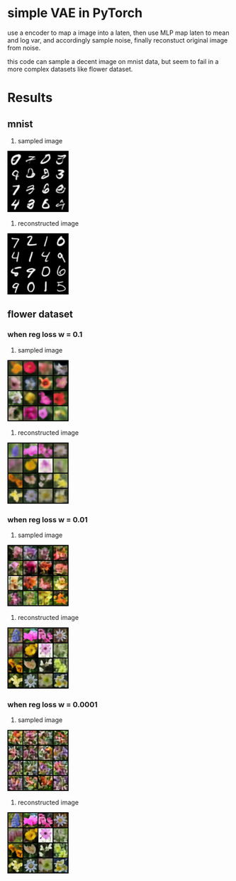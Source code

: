 # simple VAE in PyTorch

use a encoder to map a image into a laten, then use MLP map laten to mean and log var, and accordingly sample noise, finally reconstuct original image from noise.

this code can sample a decent image on mnist data, but seem to fail in a more complex datasets like flower dataset.


# Results
## mnist
1. sampled image

![img](assets/vae_sampled_mnist.png)

1. reconstructed image

![img](assets/vae_reconstructed_mnist.png)

## flower dataset

### when reg loss w = 0.1
1. sampled image

![img](assets/vae-reg-w-0.1-sample.png)

1. reconstructed image

![img](assets/vae-reg-w-0.1-reconst.png)

### when reg loss w = 0.01
1. sampled image

![img](assets/vae-reg-w-0.01-sample.png)

1. reconstructed image

![img](assets/vae-reg-w-0.01-reconst.png)

### when reg loss w = 0.0001
1. sampled image

![img](assets/vae-reg-w-0.0001-sample.png)

1. reconstructed image

![img](assets/vae-reg-0.0001-reconst.png)
